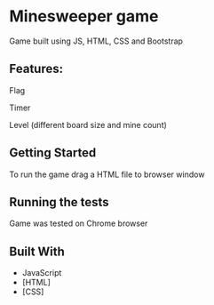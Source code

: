 # Minesweeper game

Game built using JS, HTML, CSS and Bootstrap

## Features:

Flag

Timer

Level (different board size and mine count)

## Getting Started

To run the game drag a HTML file to browser window

## Running the tests

Game was tested on Chrome browser

## Built With

* JavaScript
* [HTML]
* [CSS]

